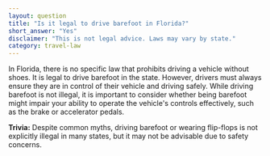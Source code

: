 ```yaml
---
layout: question
title: "Is it legal to drive barefoot in Florida?"
short_answer: "Yes"
disclaimer: "This is not legal advice. Laws may vary by state."
category: travel-law
---
```

In Florida, there is no specific law that prohibits driving a vehicle without shoes. It is legal to drive barefoot in the state. However, drivers must always ensure they are in control of their vehicle and driving safely. While driving barefoot is not illegal, it is important to consider whether being barefoot might impair your ability to operate the vehicle's controls effectively, such as the brake or accelerator pedals.

**Trivia:** Despite common myths, driving barefoot or wearing flip-flops is not explicitly illegal in many states, but it may not be advisable due to safety concerns.

